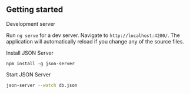 ## Getting started

Development server

Run `ng serve` for a dev server. Navigate to `http://localhost:4200/`. The application will automatically reload if you change any of the source files.

Install JSON Server 

```
npm install -g json-server
```

Start JSON Server

```bash
json-server --watch db.json
```
